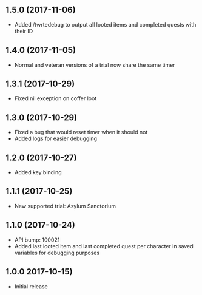 ## 1.5.0 (2017-11-06)
- Added /twrtedebug to output all looted items and completed quests with their ID

## 1.4.0 (2017-11-05)
- Normal and veteran versions of a trial now share the same timer

## 1.3.1 (2017-10-29)
- Fixed nil exception on coffer loot

## 1.3.0 (2017-10-29)
- Fixed a bug that would reset timer when it should not
- Added logs for easier debugging

## 1.2.0 (2017-10-27)
- Added key binding

## 1.1.1 (2017-10-25)
- New supported trial: Asylum Sanctorium

## 1.1.0 (2017-10-24)
- API bump: 100021
- Added last looted item and last completed quest per character in saved variables for debugging purposes

## 1.0.0 2017-10-15)
- Initial release